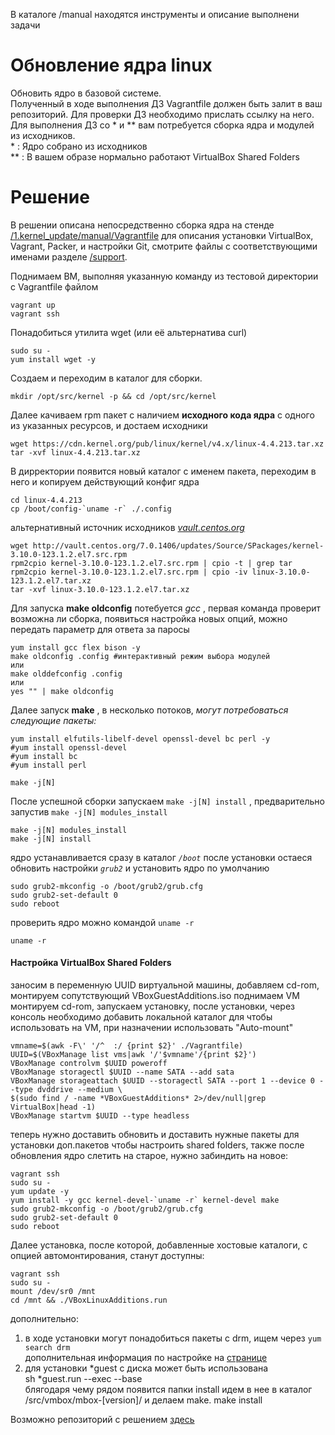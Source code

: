 В каталоге /manual находятся инструменты и описание выполнени задачи

# Обновление ядра linux  

Обновить ядро в базовой системе.  
Полученный в ходе выполнения ДЗ Vagrantfile должен быть залит в ваш репозиторий. Для проверки ДЗ необходимо прислать ссылку на него.  
Для выполнения ДЗ со * и ** вам потребуется сборка ядра и модулей из исходников.  
\* : Ядро собрано из исходников  
** : В вашем образе нормально работают VirtualBox Shared Folders  

# Решение  
В решении описанa непосредственно сборка ядра на стенде [/1.kernel_update/manual/Vagrantfile](https://github.com/dbudakov/1.kernel_update/manual.git) для описания установки VirtualBox, Vagrant, Packer, и настройки Git, смотрите файлы с соответствующими именами разделе [/support](https://github.com/dbudakov/support.git).   
  
Поднимаем ВМ, выполняя указанную команду из тестовой директории с Vagrantfile файлом  
```
vagrant up 
vagrant ssh  
```
Понадобиться утилита wget (или её альтернатива сurl)  
```
sudo su -
yum install wget -y
```
Создаем и переходим в каталог для сборки.  
``` 
mkdir /opt/src/kernel -p && cd /opt/src/kernel
```  



Далее качиваем rpm пакет с наличием **__исходного кода ядра__** с одного из указанных ресурсов, и достаем исходники   
```
wget https://cdn.kernel.org/pub/linux/kernel/v4.x/linux-4.4.213.tar.xz  
tar -xvf linux-4.4.213.tar.xz  
```
В дирректории появится новый каталог с именем пакета, переходим в него и копируем действующий конфиг ядра  
```
cd linux-4.4.213  
cp /boot/config-`uname -r` ./.config  
```
альтернативный источник исходников [_vault.centos.org_](http://vault.centos.org/)  
```
wget http://vault.centos.org/7.0.1406/updates/Source/SPackages/kernel-3.10.0-123.1.2.el7.src.rpm
rpm2cpio kernel-3.10.0-123.1.2.el7.src.rpm | cpio -t | grep tar
rpm2cpio kernel-3.10.0-123.1.2.el7.src.rpm | cpio -iv linux-3.10.0-123.1.2.el7.tar.xz  
tar -xvf linux-3.10.0-123.1.2.el7.tar.xz  
```

Для запуска **__make oldconfig__** потебуется _gcc_ , первая команда проверит возможна ли сборка, появиться настройка новых опций, можно передать параметр для ответа за паросы  
```shell
yum install gcc flex bison -y 
make oldconfig .config #интерактивный режим выбора модулей
или
make olddefconfig .config
или
yes "" | make oldconfig
```
Далее запуск **__make__** , в несколько потоков, _могут потребоваться следующие пакеты:_  
```  
yum install elfutils-libelf-devel openssl-devel bc perl -y
#yum install openssl-devel  
#yum install bc  
#yum install perl  

make -j[N]
```
После успешной сборки запускаем `make -j[N] install`  , предварительно запустив `make -j[N] modules_install`
```
make -j[N] modules_install  
make -j[N] install  
```
ядро устанавливается сразу в каталог _`/boot`_ после установки остаеся обновить настройки _`grub2`_ и установить ядро по умолчанию  
```
sudo grub2-mkconfig -o /boot/grub2/grub.cfg  
sudo grub2-set-default 0  
sudo reboot  
```
проверить ядро можно командой `uname -r`  
```
uname -r  
```
#### Настройка VirtualBox Shared Folders
заносим в переменную UUID виртуальной машины, добавляем cd-rom, монтируем сопутствующий VBoxGuestAdditions.iso
поднимаем VM монтируем cd-rom, запускаем установку, после установки, через консоль необходимо добавить локальной каталог для чтобы использовать на VM, при назначении использовать "Auto-mount"
```
vmname=$(awk -F\' '/^  :/ {print $2}' ./Vagrantfile)
UUID=$(VBoxManage list vms|awk '/'$vmname'/{print $2}')
VBoxManage controlvm $UUID poweroff
VBoxManage storagectl $UUID --name SATA --add sata
VBoxManage storageattach $UUID --storagectl SATA --port 1 --device 0 --type dvddrive --medium \
$(sudo find / -name *VBoxGuestAdditions* 2>/dev/null|grep VirtualBox|head -1)
VBoxManage startvm $UUID --type headless
```
теперь нужно доставить обновить и доставить нужные пакеты для установки доп.пакетов чтобы настроить shared folders, также после обновления ядро слетить на старое, нужно забиндить на новое:   
```
vagrant ssh
sudo su -
yum update -y
yum install -y gcc kernel-devel-`uname -r` kernel-devel make
sudo grub2-mkconfig -o /boot/grub2/grub.cfg  
sudo grub2-set-default 0  
sudo reboot  
```
Далее установка, после которой, добавленные хостовые каталоги, с опцией автомонтирования, станут доступны: 
```
vagrant ssh
sudo su -
mount /dev/sr0 /mnt
cd /mnt && ./VBoxLinuxAdditions.run 
```

дополнительно:  
1. в ходе установки могут понадобиться пакеты с drm, ищем через `yum search drm`  
дополнительная информация по настройке на [странице](https://github.com/dbudakov/support/blob/master/virtualbox_shared_folder_centos.txt)  
2. для установки *guest с диска может быть использована   
sh *guest.run --exec --base  
блягодаря чему рядом появится папки install идем в нее в каталог /src/vmbox/mbox-[version]/ и делаем make. make install

Возможно репозиторий с решением [здесь](https://github.com/boxcutter/centos/blob/master/script/cleanup.sh)  
